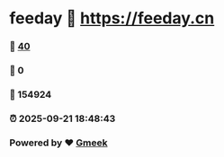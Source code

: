 # feeday :link: https://feeday.cn 
### :page_facing_up: [40](https://feeday.cn/tag.html) 
### :speech_balloon: 0 
### :hibiscus: 154924 
### :alarm_clock: 2025-09-21 18:48:43 
### Powered by :heart: [Gmeek](https://github.com/Meekdai/Gmeek)

